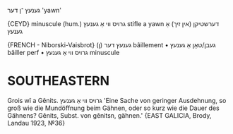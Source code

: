 גענעץ
־ן
דער
'yawn'

{CEYD}
minuscule (hum.) גרױס ווי אַ גענעץ
stifle a yawn דערשטיקן (אין זיך) אַ גענעץ

{FRENCH - Niborski-Vaisbrot}
גענעץ דער‏ (ן‏)	bâillement
• געבן‏/טאָן‏ אַ גענעץ	bâiller perf
• גרויס ווי אַ גענעץ	minuscule

SOUTHEASTERN
==============

Grois wî a Gênits. גרויס ווי אַ גענעץ 'Eine Sache von geringer Ausdehnung, so groß wie die Mundöffnung beim Gähnen, oder so kurz wie die Dauer des Gähnens? Gênits, Subst. von gênitsn, gähnen.' {EAST GALICIA, Brody, Landau 1923, №36}